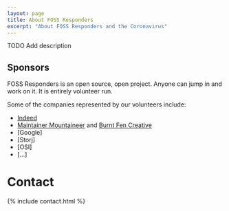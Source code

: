 ```yaml
---
layout: page
title: About FOSS Responders
excerpt: "About FOSS Responders and the Coronavirus"
---
```


TODO Add description

## Sponsors

<!-- TODO Do we want this? -->

FOSS Responders is an open source, open project. Anyone can jump in and work on it. It is entirely volunteer run.

Some of the companies represented by our volunteers include:


- [Indeed](https://protocol.ai)
- [Maintainer Mountaineer](https://maintainer.io) and [Burnt Fen Creative](https://burntfen.com)
- [Google]
- [Storj]
- [OSI]
- [...]

# Contact

{% include contact.html %}
